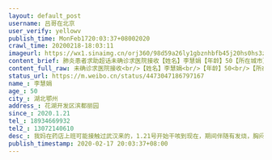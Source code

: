 ```yaml
---
layout: default_post
username: 吕哥在北京
user_verify: yellowv
publish_time: MonFeb1720:03:37+08002020
crawl_time: 20200218-18:03:11
imageurl: https://wx1.sinaimg.cn/orj360/98d59a26ly1gbznhbfb45j20hs0hs3zq.jpg
content_brief: 肺炎患者求助超话未确诊求医院接收【姓名】李慧娟【年龄】50【所在城市】湖北鄂州【所在小区、社区】花湖开发区滨都丽园【患病时间】2020.1.21【联系方式】18934669932【其他紧急联系人】13072140610【病情描述】 我妈在药店上班可能接触过武汉来的，1.21号开始干咳到现在，期间伴随有发烧 ...全文
content_full_raw: 未确诊求医院接收<br/>【姓名】李慧娟<br/>【年龄】50<br/>【所在城市】湖北鄂州<br/>【所在小区、社区】花湖开发区滨都丽园<br/>【患病时间】2020.1.21<br/>【联系方式】18934669932<br/>【其他紧急联系人】13072140610<br/>【病情描述】我妈在药店上班可能接触过武汉来的，1.21号开始干咳到现在，期间伴随有发烧，胸闷，四肢无力等症状。做了ct说肺部有感染，去验血白细胞偏低红细胞偏高。这个地方黄石医院不接收，花湖卫生诊所既没办法确诊也没办法送到鄂州那边的医院，真的很无助<adata-url="http://t.cn/ELT0hke"href="http://weibo.com/p/1001018008611000000000000"data-hide=""><spanclass='url-icon'><imgstyle='width:1rem;height:1rem'src='https://h5.sinaimg.cn/upload/2015/09/25/3/timeline_card_small_location_default.png'></span><spanclass="surl-text">北京</span></a>
status_url: https://m.weibo.cn/status/4473047186797167
name_: 李慧娟
age_: 50
city_: 湖北鄂州
address_: 花湖开发区滨都丽园
since_: 2020.1.21
tel_: 18934669932
tel2_: 13072140610
desc_: 我妈在药店上班可能接触过武汉来的，1.21号开始干咳到现在，期间伴随有发烧，胸闷，四肢无力等症状。做了ct说肺部有感染，去验血白细胞偏低红细胞偏高。这个地方黄石医院不接收，花湖卫生诊所既没办法确诊也没办法送到鄂州那边的医院，真的很无助<adata-url="http//t.cn/ELT0hke"href="http//weibo.com/p/1001018008611000000000000"data-hide=""><spanclass='url-icon'><imgstyle='width1rem;height1rem'src='https//h5.sinaimg.cn/upload/2015/09/25/3/timeline_card_small_location_default.png'></span><spanclass="surl-text">北京</span></a>
publish_timestamp: 2020-02-17 20:03:37+08:00
---
```


